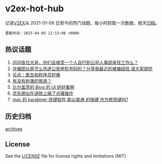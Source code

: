 # v2ex-hot-hub

 记录[V2EX](https://www.v2ex.com/)从 2021-01-06 日至今的热门话题。每小时抓取一次数据，按天[归档](archives)。

`更新时间：2025-04-05 12:13:08 +0800`

## 热议话题

1. [问问各位大哥，你们会接受一个人自行到公司人事部来找工作么？](https://www.v2ex.com/t/1123291)
1. [诈骗团伙是怎么伪造公安座机号码的？分享我最近的被骗经验 请大家提防](https://www.v2ex.com/t/1123326)
1. [论点：医生和程序员好像](https://www.v2ex.com/t/1123293)
1. [有没有刺激的旅游？](https://www.v2ex.com/t/1123290)
1. [比尔盖茨的 Blog 的 UI 好好看啊](https://www.v2ex.com/t/1123346)
1. [京东貌似在退款上搞了点骚操作](https://www.v2ex.com/t/1123313)
1. [mac 的 karabiner 改键软件 能以普通 的按键 作为修饰键吗?](https://www.v2ex.com/t/1123355)

## 历史归档

[archives](archives)

## License

See the [LICENSE](LICENSE) file for license rights and limitations (MIT).
